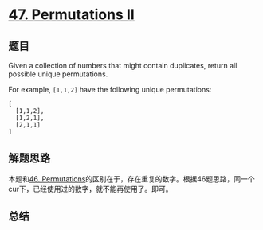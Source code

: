 # [47. Permutations II](https://leetcode-cn.com/problems/permutations-ii/)

## 题目
Given a collection of numbers that might contain duplicates, return all possible unique permutations.

For example,
`[1,1,2]` have the following unique permutations:
```
[
  [1,1,2],
  [1,2,1],
  [2,1,1]
]
```
## 解题思路
本题和[46. Permutations](https://leetcode-cn.com/problems/permutations/)的区别在于，存在重复的数字。根据46题思路，同一个cur下，已经使用过的数字，就不能再使用了。即可。
## 总结